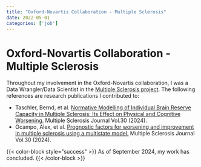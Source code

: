 ```yaml
---
title: "Oxford-Novartis Collaboration - Multiple Sclerosis"
date: 2022-05-01
categories: ['job']
---
```


# Oxford-Novartis Collaboration - Multiple Sclerosis

Throughout my involvement in the Oxford-Novartis collaboration, I was a Data Wrangler/Data Scientist in the [Multiple Sclerosis project](https://pmc.ncbi.nlm.nih.gov/articles/PMC8590765/ "link to oxford novartis multiple sclerosis paper").
The following references are research publications I contributed to:

+ Taschler, Bernd, et al. [Normative Modelling of Individual Brain Reserve Capacity in Multiple Sclerosis: Its Effect on Physical and Cognitive Worsening.](https://www.medcommshydhosting.com/ectrims2024/Abstracts/P064_Taschler_ECTRIMS2024_Abstract_Brain_reserve_Abstract.pdf "normative modelling abstract") Multiple Sclerosis Journal Vol.30 (2024).
+ Ocampo, Alex, et al. [Prognostic factors for worsening and improvement in multiple sclerosis using a multistate model.](https://journals.sagepub.com/doi/full/10.1177/13524585241275471?casa_token=KUYPKKM_tssAAAAA%3AZFKeU8GEVrHju7VrIQ1GJvc_1EjoX1PaNedfRDs914BR6rjpQPBakktUHAHW-Gev75mmMTb7eTiPxXc "prognostic factors paper") Multiple Sclerosis Journal Vol.30 (2024).

{{< color-block style="success" >}}
As of September 2024, my work has concluded.
{{< /color-block >}}
